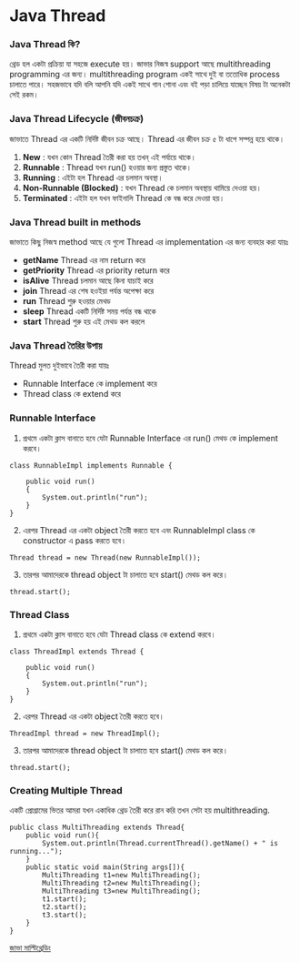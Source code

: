 # Java Thread

### Java Thread কি?
থ্রেড হল একটা প্রক্রিয়া যা সহজে execute হয়। জাভার নিজস্ব support আছে multithreading programming এর জন্য। multithreading program একই সাথে দুই বা ততোধিক process চালাতে পারে। সহজভাবে যদি বলি আপনি যদি 
একই সাথে গান শোনা এবং বই পড়া চালিয়ে যাচ্ছেন বিষয় টা অনেকটা সেই রকম। 

### Java Thread Lifecycle (জীবনচক্র)
জাভাতে Thread এর একটি নির্দিষ্ট জীবন চক্র আছে। Thread এর জীবন চক্র ৫ টা ধাপে সম্পন্ন হয়ে থাকে।
1. **New** : যখন কোন Thread তৈরী করা হয় তখন্ এই পর্যায়ে থাকে। 
2. **Runnable** : Thread যখন run() হওয়ার জন্য প্রস্তুত থাকে।
3. **Running** : এইটা হল Thread এর চলমান অবস্থা।
4. **Non-Runnable (Blocked)** : যখন Thread কে চলমান অবস্থায় থামিয়ে দেওয়া হয়।
5. **Terminated** : এইটা হল যখন ফাইনালি Thread কে বন্ধ করে দেওয়া হয়।

### Java Thread built in methods
জাভাতে কিছু নিজস্ব method আছে যে গুলো Thread এর implementation এর জন্য ব্যবহার করা যায়ঃ

* **getName** Thread এর নাম return করে
* **getPriority** Thread এর priority return করে
* **isAlive** Thread চলমান আছে কিনা যাচাই করে
* **join** Thread এর শেষ হওইয়া পর্যন্ত অপেক্ষা করে
* **run** Thread শুরু হওয়ার মেথড
* **sleep**	Thread একটি নির্দিষ্ট সময় পর্যন্ত বন্ধ থাকে
* **start**	Thread শুরু হয় এই মেথড কল করলে

### Java Thread তৈরির উপায়
Thread মুলত দুইভাবে তৈরী করা যায়ঃ
* Runnable Interface কে  implement করে
* Thread class কে extend করে 

### Runnable Interface
1. প্রথমে একটা ক্লাস বানাতে হবে যেটা Runnable Interface এর run() মেথড কে implement করবে। 

```Runnable Interface
class RunnableImpl implements Runnable { 

	public void run() 
	{ 
		System.out.println("run"); 
	} 
} 
```

2. এরপর Thread এর একটা object তৈরী করতে হবে এবং RunnableImpl class কে constructor এ pass করতে হবে।

```Runnable Interface Thread Object
Thread thread = new Thread(new RunnableImpl());
```

3. তারপর আমাদেরকে thread object টা চালাতে হবে start() মেথড কল করে।

```Start Thread
thread.start(); 
```
	
### Thread Class
1. প্রথমে একটা ক্লাস বানাতে হবে যেটা Thread class কে extend করবে। 

```Thread Class
class ThreadImpl extends Thread { 

	public void run() 
	{ 
		System.out.println("run"); 
	} 
} 
```

2. এরপর Thread এর একটা object তৈরী করতে হবে।

```Thread Object
ThreadImpl thread = new ThreadImpl();
```

3. তারপর আমাদেরকে thread object টা চালাতে হবে start() মেথড কল করে।

```Start Thread
thread.start(); 
```

### Creating Multiple Thread 
একটি প্রোগ্রামের ভিতর আমরা যখন একাধিক থ্রেড তৈরী করে রান করি তখন সেটা হয় multithreading.

```Multithreading
public class MultiThreading extends Thread{
    public void run(){
        System.out.println(Thread.currentThread().getName() + " is running...");
    }
    public static void main(String args[]){
        MultiThreading t1=new MultiThreading();
        MultiThreading t2=new MultiThreading();
        MultiThreading t3=new MultiThreading();
        t1.start();
        t2.start();
        t3.start();
    }
}
```

[জাভা মাল্টিথ্রেডিং](Multithreading.md)  